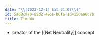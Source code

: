 ```yaml
---
date: "\\[2023-12-16 Sat 21:07\\]"
id: 5a68c870-82d2-426e-b6f6-1d4150aa6d7b
title: Tim Wu
---
```


- creator of the [[Net Neutrality]] concept
